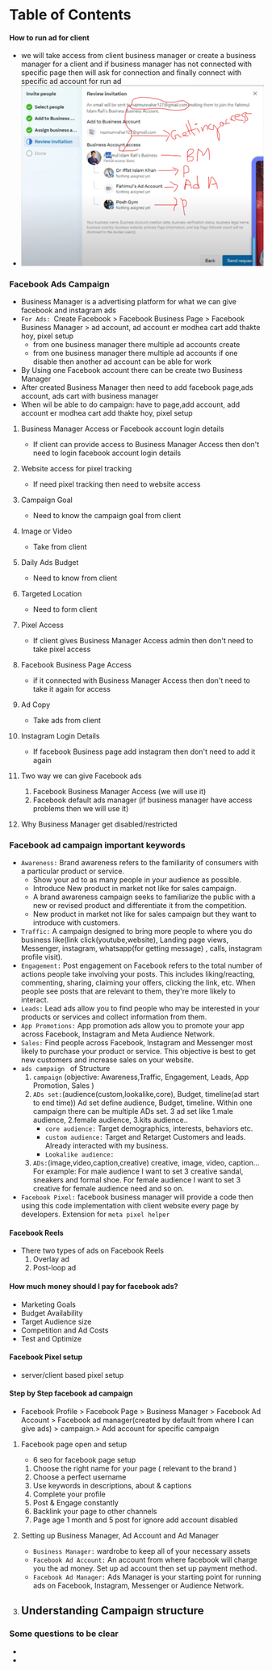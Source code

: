 #  Table of Contents

#### How to run ad for client 
- we will take access from client business manager or create a business manager for a client and if business manager has not connected with specific page then will ask for connection and finally connect with specific ad account for run ad  
- ![Client access](images/client%20access.png)
### Facebook Ads Campaign
- Business Manager is a advertising platform for what we can give facebook and instagram ads 
- `For Ads: `Create Facebook > Facebook Business Page > Facebook Business Manager > ad account, ad account er modhea cart add thakte hoy, pixel setup 
    - from one business manager there multiple ad accounts create 
    - from one business manager there multiple ad accounts if one disable then another ad account can be able for work 
- By Using one Facebook account there can be create two Business Manager 
- After created Business Manager then need to add facebook page,ads account, ads cart with business manager 
- When wil be able to do campaign: have to page,add account, add account er modhea cart add thakte hoy, pixel setup 
1. Business Manager Access or Facebook account login details 
    - If client can provide access to Business Manager Access then don't need to login facebook account login details 
2. Website access for pixel tracking 
    - If need pixel tracking then need to website access 
3. Campaign Goal 
    - Need to know the campaign goal from client
4. Image or Video
    - Take from client
5. Daily Ads Budget
    - Need to know from client 
6. Targeted Location 
    - Need to form client 
7. Pixel Access 
    - If client gives Business Manager Access admin then don't need to take pixel access 
8. Facebook Business Page Access
    - if it connected with Business Manager Access then don't need to take it again for access
9. Ad Copy 
    - Take ads from client
10. Instagram Login Details 
    - If facebook Business page add instagram then don't need to add it again 
11. Two way we can give Facebook ads 
    1. Facebook Business Manager Access (we will use it)
    2. Facebook default ads manager (if business manager have access problems then we will use it)

13. Why Business Manager get disabled/restricted 
### Facebook ad campaign important keywords 
- `Awareness:`  Brand awareness refers to the familiarity of consumers with a particular product or service. 
    - Show your ad to as many people in your audience as possible.
    - Introduce New product in market not like for sales campaign.
    - A brand awareness campaign seeks to familiarize the public with a new or revised product and differentiate it from the competition.
    - New product in market not like for sales campaign but they want to introduce with customers.
- `Traffic:` A campaign designed to bring more people to where you do business like(link click(youtube,website), Landing page views, Messenger, instagram, whatsapp(for getting message) , calls, instagram profile visit). 
- `Engagement:` Post engagement on Facebook refers to the total number of actions people take involving your posts. This includes liking/reacting, commenting, sharing, claiming your offers, clicking the link, etc. When people see posts that are relevant to them, they're more likely to interact. 
- `Leads:` Lead ads allow you to find people who may be interested in your products or services and collect information from them.
- `App Promotions:` App promotion ads allow you to promote your app across Facebook, Instagram and Meta Audience Network.
- `Sales:` Find people across Facebook, Instagram and Messenger most likely to purchase your product or service. This objective is best to get new customers and increase sales on your website.
- `ads campaign ` of Structure 
    1. `campaign` (objective: Awareness,Traffic, Engagement, Leads, App Promotion, Sales )  
    2. `ADs set:`(audience(custom,lookalike,core), Budget, timeline(ad start to end time)) Ad set define audience, Budget, timeline. Within one campaign there can be multiple ADs set.  3 ad set like 1.male audience, 2.female audience, 3.kits audience.. 
        - `core audience:` Target demographics, interests, behaviors etc. 
        - `custom audience:` Target and Retarget Customers and leads. Already interacted with my business. 
        - `Lookalike audience:` 
    3. `ADs:`(image,video,caption,creative) creative, image, video, caption... For example: For male audience I want to set 3 creative sandal, sneakers and formal shoe. For female audience I want to set 3 creative for female audience need and so on. 
- `Facebook Pixel:` facebook business manager will provide a code then using this code implementation with client website every page by developers. Extension for `meta pixel helper `
#### Facebook Reels 
- There two types of ads on Facebook Reels 
    1. Overlay ad
    2. Post-loop ad

#### How much money should I pay for facebook ads?
- Marketing Goals 
- Budget Availability
- Target Audience size
- Competition and Ad Costs
- Test and Optimize  
#### Facebook Pixel setup 
- server/client based pixel setup
#### Step by Step facebook ad  campaign 
- Facebook Profile > Facebook Page > Business Manager > Facebook Ad Account > Facebook ad manager(created by default from where I can give ads) >  campaign.> Add account for specific campaign 
1. Facebook page open and setup 
    - 6 seo for facebook page setup
    1. Choose the right name for your page ( relevant to the brand )
    2. Choose a perfect username
    3. Use keywords in descriptions, about & captions
    4. Complete your profile 
    5. Post & Engage constantly 
    6. Backlink your page to other channels
    7. Page age 1 month and 5 post for ignore add account disabled

2. Setting up Business Manager, Ad Account and Ad Manager
    - `Business Manager:` wardrobe to keep all of your necessary assets
    - `Facebook Ad Account:` An account from where facebook will charge you the ad money. Set up ad account then set up payment method.
    - `Facebook Ad Manager:` Ads Manager is your starting point for running ads on Facebook, Instagram, Messenger or Audience Network. 

3. Understanding Campaign structure
    - 



### Some questions to be clear 
- 
- 
